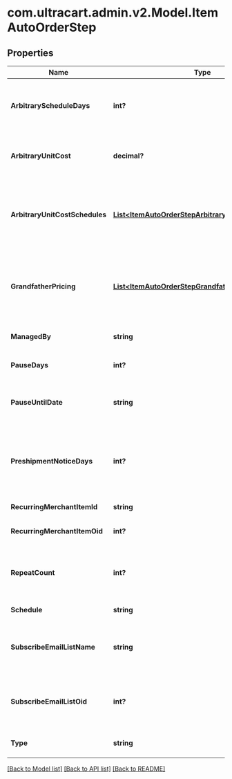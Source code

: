 # com.ultracart.admin.v2.Model.ItemAutoOrderStep
## Properties

Name | Type | Description | Notes
------------ | ------------- | ------------- | -------------
**ArbitraryScheduleDays** | **int?** | If the schedule is arbitrary, then this is the number of days | [optional] 
**ArbitraryUnitCost** | **decimal?** | Arbitrary unit cost used to override the regular item cost | [optional] 
**ArbitraryUnitCostSchedules** | [**List&lt;ItemAutoOrderStepArbitraryUnitCostSchedule&gt;**](ItemAutoOrderStepArbitraryUnitCostSchedule.md) | Arbitrary unit costs schedules for more advanced discounting by rebill attempt | [optional] 
**GrandfatherPricing** | [**List&lt;ItemAutoOrderStepGrandfatherPricing&gt;**](ItemAutoOrderStepGrandfatherPricing.md) | Grand-father pricing configuration if the rebill schedule has changed over time | [optional] 
**ManagedBy** | **string** | Managed by (defaults to UltraCart) | [optional] 
**PauseDays** | **int?** | Number of days to pause | [optional] 
**PauseUntilDate** | **string** | Wait for this step to happen until the specified date | [optional] 
**PreshipmentNoticeDays** | **int?** | If set, a pre-shipment notice is sent to the customer this many days in advance | [optional] 
**RecurringMerchantItemId** | **string** | Item id to rebill | [optional] 
**RecurringMerchantItemOid** | **int?** | Item object identifier to rebill | [optional] 
**RepeatCount** | **int?** | Number of times to rebill.  Last step can be null for infinite | [optional] 
**Schedule** | **string** | Frequency of the rebill | [optional] 
**SubscribeEmailListName** | **string** | Email list name to subscribe the customer to when the rebill occurs | [optional] 
**SubscribeEmailListOid** | **int?** | Email list identifier to subscribe the customer to when this rebill occurs | [optional] 
**Type** | **string** | Type of step (item or pause) | [optional] 

[[Back to Model list]](../README.md#documentation-for-models) [[Back to API list]](../README.md#documentation-for-api-endpoints) [[Back to README]](../README.md)

